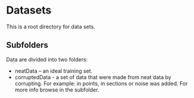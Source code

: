 # Datasets
This is a root directory for data sets.

## Subfolders
Data are divided into two folders:
- neatData – an ideal training set.
- corruptedData - a set of data that were made from neat data by corrupting. For example: in points, in sections or noise was added. For more info browse in the subfolder.
